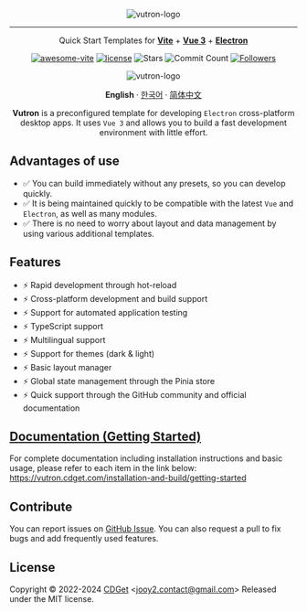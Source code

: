 <div align="center">

![vutron-logo](src/renderer/public/images/vutron-logo.webp)

---

Quick Start Templates for **[Vite](https://vitejs.dev)** + **[Vue 3](https://vuejs.org)** + **[Electron](https://www.electronjs.org)**

[![awesome-vite](https://awesome.re/mentioned-badge.svg)](https://github.com/vitejs/awesome-vite) [![license](https://img.shields.io/badge/license-MIT-blue.svg)](https://github.com/jooy2/vutron/blob/master/LICENSE) ![Stars](https://img.shields.io/github/stars/jooy2/vutron?style=social) ![Commit Count](https://img.shields.io/github/commit-activity/y/jooy2/vutron) [![Followers](https://img.shields.io/github/followers/jooy2?style=social)](https://github.com/jooy2)

![vutron-logo](.github/resources/vutron-sample.webp)

**English** · [한국어](https://github.com/jooy2/vutron/blob/master/README.ko-KR.md) · [简体中文](https://github.com/jooy2/vutron/blob/master/README.zh-CN.md)

**Vutron** is a preconfigured template for developing `Electron` cross-platform desktop apps. It uses `Vue 3` and allows you to build a fast development environment with little effort.

</div>

## Advantages of use

- ✅ You can build immediately without any presets, so you can develop quickly.
- ✅ It is being maintained quickly to be compatible with the latest `Vue` and `Electron`, as well as many modules.
- ✅ There is no need to worry about layout and data management by using various additional templates.

## Features

- ⚡️ Rapid development through hot-reload
- ⚡️ Cross-platform development and build support
- ⚡️ Support for automated application testing
- ⚡️ TypeScript support
- ⚡️ Multilingual support
- ⚡️ Support for themes (dark & light)
- ⚡️ Basic layout manager
- ⚡️ Global state management through the Pinia store
- ⚡️ Quick support through the GitHub community and official documentation

## [Documentation (Getting Started)](https://vutron.cdget.com/installation-and-build/getting-started)

For complete documentation including installation instructions and basic usage, please refer to each item in the link below: https://vutron.cdget.com/installation-and-build/getting-started

## Contribute

You can report issues on [GitHub Issue](https://github.com/jooy2/vutron/issues). You can also request a pull to fix bugs and add frequently used features.

## License

Copyright © 2022-2024 [CDGet](https://cdget.com) <[jooy2.contact@gmail.com](mailto:jooy2.contact@gmail.com)> Released under the MIT license.
